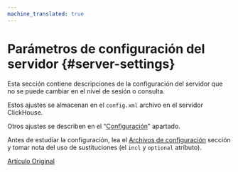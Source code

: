 ```yaml
---
machine_translated: true
---
```


# Parámetros de configuración del servidor {#server-settings}

Esta sección contiene descripciones de la configuración del servidor que no se puede cambiar en el nivel de sesión o consulta.

Estos ajustes se almacenan en el `config.xml` archivo en el servidor ClickHouse.

Otros ajustes se describen en el “[Configuración](../settings/index.md#settings)” apartado.

Antes de estudiar la configuración, lea el [Archivos de configuración](../configuration_files.md#configuration_files) sección y tomar nota del uso de sustituciones (el `incl` y `optional` atributo).

[Artículo Original](https://clickhouse.tech/docs/es/operations/server_settings/) <!--hide-->
